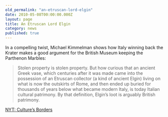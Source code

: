 ```yaml
---
old_permalink: "an-etruscan-lord-elgin"
date: 2010-05-08T00:00:00.000Z
layout: page
title: An Etruscan Lord Elgin
category: news
published: true
---
```


In a compelling twist, Michael Kimmelman shows how Italy winning back the Krater makes a good argument for the British Museum keeping the Parthenon Marbles: 

>Stolen property is stolen property. But how curious that an ancient Greek vase, which centuries after it was made came into the possession of an Etruscan collector (a kind of ancient Elgin) living on what is now the outskirts of Rome, and then ended up buried for thousands of years below what became modern Italy, is today Italian cultural patrimony. By that definition, Elgin’s loot is arguably British patrimony.

[NYT: Culture’s Borders](http://www.nytimes.com/2010/05/09/arts/09abroad.html?pagewanted=all)